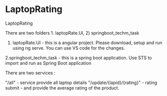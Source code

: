 # LaptopRating
LaptopRating

There are two folders 1. laptopRate.UI, 2) springboot_techm_task

1. laptopRate.UI - this is a angular project.
Please download, setup and run using ng serve. You can use VS code for the changes.

2.springboot_techm_task - this is a spring boot application. Use STS to import and run as Spring Boot application

There are two services :

"/all" - service provide all laptop details	
"/update/{lapid}/{rating}" - rating submit - and provide the average rating of the product.


